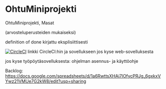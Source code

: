# OhtuMiniprojekti
OhtuMiniprojekti, Masat

(arvosteluperusteiden mukaiseksi)

definition of done kirjattu eksplisiittisesti

[![CircleCI](https://circleci.com/gh/Kahvipuu/OhtuMiniprojekti.svg?style=svg)](https://circleci.com/gh/Kahvipuu/OhtuMiniprojekti)
linkki CircleCI:hin ja sovellukseen jos kyse web-sovelluksesta

jos kyse työpöytäsovelluksesta: ohjelman asennus- ja käyttöohje

Backlog:
https://docs.google.com/spreadsheets/d/1a6RwttsXHAi7lOfycPRJg_6gxkxVYwz21VMUe7G2kW8/edit?usp=sharing
